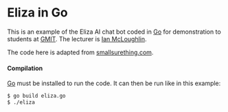# Eliza in Go

This is an example of the Eliza AI chat bot coded in [Go](http://golang.org) for demonstration to students at [GMIT](http://www.gmit.ie).
The lecturer is [Ian McLoughlin](https://ianmcloughlin.github.io).

The code here is adapted from [smallsurething.com](https://www.smallsurething.com/implementing-the-famous-eliza-chatbot-in-python/).

#### Compilation
[Go](https://golang.org) must be installed to run the code.
It can then be run like in this example:
```bash
$ go build eliza.go
$ ./eliza
```
